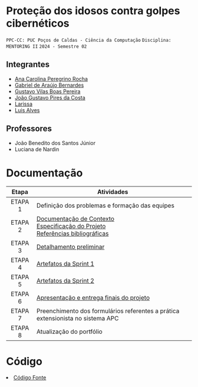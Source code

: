 # Proteção dos idosos contra golpes cibernéticos

`PPC-CC: PUC Poços de Caldas - Ciência da Computação`
`Disciplina: MENTORING II`
`2024 - Semestre 02`

## Integrantes

- [Ana Carolina Peregrino Rocha](https://github.com/anacarolina-peregrino)
- [Gabriel de Araújo Bernardes](https://github.com/azengarddee)
- [Gustavo Vilas Boas Pereira](https://github.com/gustavo-vb)
- [João Gustavo Pires da Costa](https://github.com/Jgustavo98)
- [Larissa](https://github.com/Larissa-Lima)
- [Luis Alves](https://github.com/luis-alvess)

## Professores

- João Benedito dos Santos Júnior
- Luciana de Nardin

# Documentação

| Etapa   |  Atividades |
|  :----:   | ----------- |
| ETAPA 1 | Definição dos problemas e formação das equipes |
| ETAPA 2 | <a href="docs/1-Documentação de Contexto.md"> Documentação de Contexto</a> <br> <a href="docs/2-Especificação do Projeto.md"> Especificação do Projeto</a> <br> <a href="docs/7-Referências.md"> Referências bibliográficas</a>|
| ETAPA 3 | <a href="docs/3-Detalhamento preliminar.md"> Detalhamento preliminar </a> |
| ETAPA 4 | <a href="docs/4-Sprint 1.md"> Artefatos da Sprint 1</a> |
| ETAPA 5 | <a href="docs/5-Sprint 2.md"> Artefatos da Sprint 2</a> |
| ETAPA 6 | <a href="docs/6-Apresentação do Projeto.md"> Apresentação e entrega finais do projeto</a> |
| ETAPA 7 | Preenchimento dos formulários referentes a prática extensionista no sistema APC | 
| ETAPA 8 | Atualização do portfólio

# Código

<li><a href="src/README.md"> Código Fonte</a></li>

